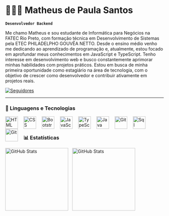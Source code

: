 # 👨🏻‍💻 Matheus de Paula Santos

**`Desenvolvedor Backend`**

Me chamo Matheus e sou estudante de Informática para Negócios na FATEC Rio Preto, com formação técnica em Desenvolvimento de Sistemas pela ETEC PHILADELPHO GOUVÊA NETTO. Desde o ensino médio venho me dedicando ao aprendizado de programação e, atualmente, estou focado em aprofundar meus conhecimentos em JavaScript e TypeScript. Tenho interesse em desenvolvimento web e busco constantemente aprimorar minhas habilidades com projetos práticos. Estou em busca de minha primeira oportunidade como estagiário na área de tecnologia, com o objetivo de crescer como desenvolvedor e contribuir ativamente em projetos reais.

<p align="left">
    <a href="https://github.com/Mattiiyyah?tab=followers">
        <img 
            alt="Seguidores" 
            title="Me siga no GitHub" 
            src="https://custom-icon-badges.demolab.com/github/followers/Mattiiyyah?color=236ad3&labelColor=1155ba&style=for-the-badge&logo=github&label=Seguidores&logoColor=white"
        />
    </a>
</p>

---

### 🤖 Linguagens e Tecnologias

<img 
    align="left" 
    alt="HTML"
    title="HTML" 
    width="40px" 
    style="padding-right: 15px;" 
    src="https://cdn.jsdelivr.net/gh/devicons/devicon@latest/icons/html5/html5-original.svg" 
/>
<img 
    align="left" 
    alt="CSS" 
    title="CSS"
    width="40px" 
    style="padding-right: 15px;" 
    src="https://cdn.jsdelivr.net/gh/devicons/devicon@latest/icons/css3/css3-original.svg" 
/>
<img 
    align="left" 
    alt="Bootstrap"
    title="Bootstrap" 
    width="40px" 
    style="padding-right: 15px;" 
    src="https://cdn.jsdelivr.net/gh/devicons/devicon@latest/icons/bootstrap/bootstrap-original.svg" 
/>
<img 
    align="left" 
    alt="JavaScript" 
    title="JavaScript"
    width="40px" 
    style="padding-right: 15px;" 
    src="https://cdn.jsdelivr.net/gh/devicons/devicon@latest/icons/javascript/javascript-original.svg" 
/>
<img 
    align="left" 
    alt="TypeScript"
    title="TypeScript" 
    width="40px" 
    style="padding-right: 15px;" 
    src="https://cdn.jsdelivr.net/gh/devicons/devicon@latest/icons/typescript/typescript-original.svg" 
/>
<img 
    align="left" 
    alt="Java"
    title="Java" 
    width="40px" 
    style="padding-right: 15px;" 
    src="https://cdn.jsdelivr.net/gh/devicons/devicon@latest/icons/java/java-original.svg" 
/>

<img 
    align="left" 
    alt="Git" 
    title="Git"
    width="40px" 
    style="padding-right: 15px;" 
    src="https://cdn.jsdelivr.net/gh/devicons/devicon@latest/icons/nodejs/nodejs-original.svg" 
/>

<img 
    align="left"
    alt="Sql"
    title="Sql"
    width="40px"
    style="padding-right: 15px"
    src="https://cdn.jsdelivr.net/gh/devicons/devicon@latest/icons/azuresqldatabase/azuresqldatabase-original.svg" />
          

<img 
    align="left" 
    alt="Git" 
    title="Git"
    width="40px" 
    style="padding-right: 15px;" 
    src="https://cdn.jsdelivr.net/gh/devicons/devicon@latest/icons/git/git-original.svg" 
/>


<br/>
<br/>

### 📊 Estatísticas

<p>
  <img
  align="left"
  alt="GitHub Stats"
  height="200"
  style="padding-right: 10px;"
  src="https://github-readme-stats.vercel.app/api?username=Mattiiyyah&show_icons=true&theme=tokyonight&locale=pt-br"
/>


<img 
      align="left" 
      alt="GitHub Stats" 
      height="200" 
      src="https://github-readme-stats.vercel.app/api/top-langs/?username=mattiiyyah&theme=tokyonight&layout=compact&custom_title=Tecnologias&langs_count=9" 
  />

</p>
